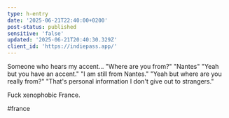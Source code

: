 ```yaml
---
type: h-entry
date: '2025-06-21T22:40:00+0200'
post-status: published
sensitive: 'false'
updated: '2025-06-21T20:40:30.329Z'
client_id: 'https://indiepass.app/'
---
```

Someone who hears my accent...
"Where are you from?"
"Nantes"
"Yeah but you have an accent."
"I am still from Nantes."
"Yeah but where are you really from?"
"That's personal information I don't give out to strangers."

Fuck xenophobic France.

#france 
